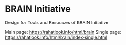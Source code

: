 # BRAIN Initiative
 Design for Tools and Resources of BRAIN Initiative
 
 Main page: https://rahatlook.info/html/brain
 Single page: https://rahatlook.info/html/brain/index-single.html

